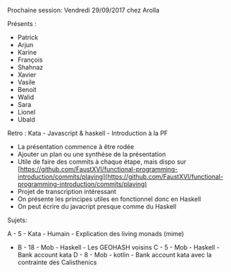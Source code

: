 Prochaine session: Vendredi 29/09/2017
chez Arolla

Présents :
- Patrick
- Arjun
- Karine
- François
- Shahnaz
- Xavier
- Vasile
- Benoit
- Walid
- Sara
- Lionel
- Ubald




Retro :  Kata - Javascript & haskell - Introduction à la PF

- La présentation commence à être rodée
- Ajouter un plan ou une synthèse de la présentation
- Utile de faire des commits à chaque étape, mais dispo sur [https://github.com/FaustXVI/functional-programming-introduction/commits/playing](https://github.com/FaustXVI/functional-programming-introduction/commits/playing)
- Projet de transcription intéressant
- On présente les principes utiles en fonctionnel donc en Haskell
- On peut écrire du javacript presque comme du Haskell


Sujets:

A - 5 - Kata - Humain - Explication des living monads (mime)
* B - 18 - Mob - Haskell - Les GEOHASH voisins
C - 5 - Mob - Haskell - Bank account kata 
D - 8 - Mob - kotlin - Bank account kata avec la contrainte des Calisthenics
 









